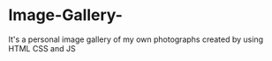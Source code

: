 # Image-Gallery-
It's a personal image gallery of my own photographs created by using HTML CSS and JS 
